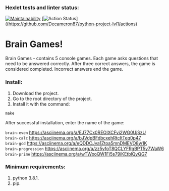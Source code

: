 ### Hexlet tests and linter status:
[![Maintainability](https://api.codeclimate.com/v1/badges/c17f1edeccee71977953/maintainability)](https://codeclimate.com/github/Decameron87/python-project-lvl1/maintainability)
[![Action Status](https://github.com/Decameron87/python-project-lvl1/workflows/hexlet-check/badge.svg)]((https://github.com/Decameron87/python-project-lvl1/actions)

# Brain Games!  
Brain Games - contains 5 console games. Each game asks questions that need to be answered correctly. After three correct answers, the game is considered completed. Incorrect answers end the game.

### Install:  
1) Download the project.
2) Go to the root directory of the project.
3) Install it with the command:  

```make```  

After successful installation, enter the name of the game:  

```brain-even``` https://asciinema.org/a/EJ77Cx0REOIXCFvi2WG0UjSzU    
```brain-calc``` https://asciinema.org/a/bJVdpBFdbcxehRtcItTeq0p47  
```brain-gcd``` https://asciinema.org/a/eQDDCJva1Ztoa5mnDMEVO8w1K  
```brain-progression``` https://asciinema.org/a/zz5yfoT8QCLYFRgBPT5y7WaW6  
```brain-prime``` https://asciinema.org/a/wTWxoQW1Fi5s79iKEtblQyQG7  

### Minimum requirements:  
1) python 3.8.1.  
2) pip.  

